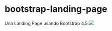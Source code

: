 # bootstrap-landing-page
Una Landing Page usando Bootstrap 4.5
![](https://drive.google.com/file/d/1zh_QU2s-vU6EKVlVZy531kWS9u2lkPUU/view?usp=sharing)
